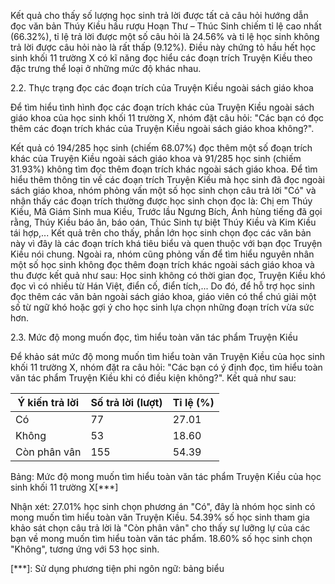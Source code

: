 Kết quả cho thấy số lượng học sinh trả lời được tất cả câu hỏi hướng dẫn đọc văn bản Thúy Kiều hầu rượu Hoạn Thư – Thúc Sinh chiếm tỉ lệ cao nhất (66.32%), tỉ lệ trả lời được một số câu hỏi là 24.56% và tỉ lệ học sinh không trả lời được câu hỏi nào là rất thấp (9.12%). Điều này chứng tỏ hầu hết học sinh khối 11 trường X có kĩ năng đọc hiểu các đoạn trích Truyện Kiều theo đặc trưng thể loại ở những mức độ khác nhau.

2.2. Thực trạng đọc các đoạn trích của Truyện Kiều ngoài sách giáo khoa

Để tìm hiểu tình hình đọc các đoạn trích khác của Truyện Kiều ngoài sách giáo khoa của học sinh khối 11 trường X, nhóm đặt câu hỏi: "Các bạn có đọc thêm các đoạn trích khác của Truyện Kiều ngoài sách giáo khoa không?".

Kết quả có 194/285 học sinh (chiếm 68.07%) đọc thêm một số đoạn trích khác của Truyện Kiều ngoài sách giáo khoa và 91/285 học sinh (chiếm 31.93%) không tìm đọc thêm đoạn trích khác ngoài sách giáo khoa. Để tìm hiểu thêm thông tin về các đoạn trích Truyện Kiều mà học sinh đã đọc ngoài sách giáo khoa, nhóm phỏng vấn một số học sinh chọn câu trả lời "Có" và nhận thấy các đoạn trích thường được học sinh chọn đọc là: Chị em Thúy Kiều, Mã Giám Sinh mua Kiều, Trước lầu Ngưng Bích, Ánh hùng tiếng đã gọi rằng, Thúy Kiều báo ân, báo oán, Thúc Sinh tự biệt Thúy Kiều và Kim Kiều tái hợp,... Kết quả trên cho thấy, phần lớn học sinh chọn đọc các văn bản này vì đây là các đoạn trích khá tiêu biểu và quen thuộc với bạn đọc Truyện Kiều nói chung. Ngoài ra, nhóm cũng phỏng vấn để tìm hiểu nguyên nhân một số học sinh không đọc thêm đoạn trích khác ngoài sách giáo khoa và thu được kết quả như sau: Học sinh không có thời gian đọc, Truyện Kiều khó đọc vì có nhiều từ Hán Việt, điển cố, điển tích,... Do đó, để hỗ trợ học sinh đọc thêm các văn bản ngoài sách giáo khoa, giáo viên có thể chú giải một số từ ngữ khó hoặc gợi ý cho học sinh lựa chọn những đoạn trích vừa sức hơn.

2.3. Mức độ mong muốn đọc, tìm hiểu toàn văn tác phẩm Truyện Kiều

Để khảo sát mức độ mong muốn tìm hiểu toàn văn Truyện Kiều của học sinh khối 11 trường X, nhóm đặt ra câu hỏi: "Các bạn có ý định đọc, tìm hiểu toàn văn tác phẩm Truyện Kiều khi có điều kiện không?". Kết quả như sau:

| Ý kiến trả lời | Số trả lời (lượt) | Tỉ lệ (%) |
|----------------|-------------------|-----------|
| Có             | 77                | 27.01     |
| Không          | 53                | 18.60     |
| Còn phân vân   | 155               | 54.39     |

Bảng: Mức độ mong muốn tìm hiểu toàn văn tác phẩm Truyện Kiều của học sinh khối 11 trường X[***]

Nhận xét: 27.01% học sinh chọn phương án "Có", đây là nhóm học sinh có mong muốn tìm hiểu toàn văn Truyện Kiều. 54.39% số học sinh tham gia khảo sát chọn câu trả lời là "Còn phân vân" cho thấy sự lưỡng lự của các bạn về mong muốn tìm hiểu toàn văn tác phẩm. 18.60% số học sinh chọn "Không", tương ứng với 53 học sinh.

[***]: Sử dụng phương tiện phi ngôn ngữ: bảng biểu